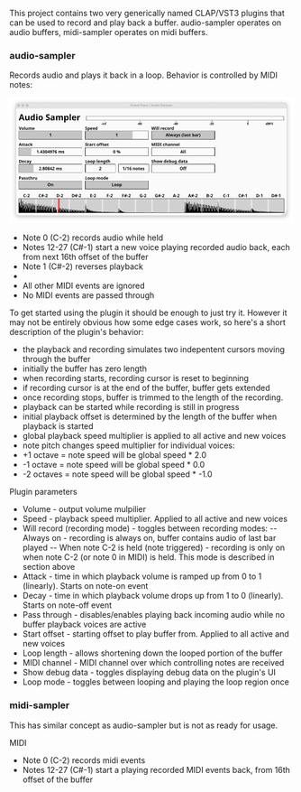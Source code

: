 This project contains two very generically named CLAP/VST3 plugins that can be used to record and play back a buffer.
audio-sampler operates on audio buffers, midi-sampler operates on midi buffers.

### audio-sampler

Records audio and plays it back in a loop. Behavior is controlled by MIDI notes:

![image info](./docs/screenshot.png)

- Note 0 (C-2) records audio while held
- Notes 12-27 (C#-1) start a new voice playing recorded audio back, each from next 16th offset of the buffer
- Note 1 (C#-2) reverses playback
-
- All other MIDI events are ignored
- No MIDI events are passed through

To get started using the plugin it should be enough to just try it.
However it may not be entirely obvious how some edge cases work, so here's a short description of the plugin's behavior:

- the playback and recording simulates two indepentent cursors moving through the buffer
- initially the buffer has zero length
- when recording starts, recording cursor is reset to beginning
- if recording cursor is at the end of the buffer, buffer gets extended
- once recording stops, buffer is trimmed to the length of the recording.
- playback can be started while recording is still in progress
- initial playback offset is determined by the length of the buffer when playback is started
- global playback speed multiplier is applied to all active and new voices
- note pitch changes speed multiplier for individual voices:
- +1 octave = note speed will be global speed * 2.0
- -1 octave = note speed will be global speed * 0.0
- -2 octaves = note speed will be global speed * -1.0

Plugin parameters

- Volume - output volume mulpilier
- Speed - playback speed multiplier. Applied to all active and new voices
- Will record (recording mode) - toggles between recording modes:
  -- Always on - recording is always on, buffer contains audio of last bar played
  -- When note C-2 is held (note triggered) - recording is only on when note C-2 (or note 0 in MIDI) is held. This mode
  is described in section above
- Attack - time in which playback volume is ramped up from 0 to 1 (linearly). Starts on note-on event
- Decay - time in which playback volume drops up from 1 to 0 (linearly). Starts on note-off event
- Pass through - disables/enables playing back incoming audio while no buffer playback voices are active
- Start offset - starting offset to play buffer from. Applied to all active and new voices
- Loop length - allows shortening down the looped portion of the buffer
- MIDI channel - MIDI channel over which controlling notes are received
- Show debug data - toggles displaying debug data on the plugin's UI
- Loop mode - toggles between looping and playing the loop region once

### midi-sampler

This has similar concept as audio-sampler but is not as ready for usage.

MIDI

- Note 0 (C-2) records midi events
- Notes 12-27 (C#-1) start a playing recorded MIDI events back, from 16th offset of the buffer

